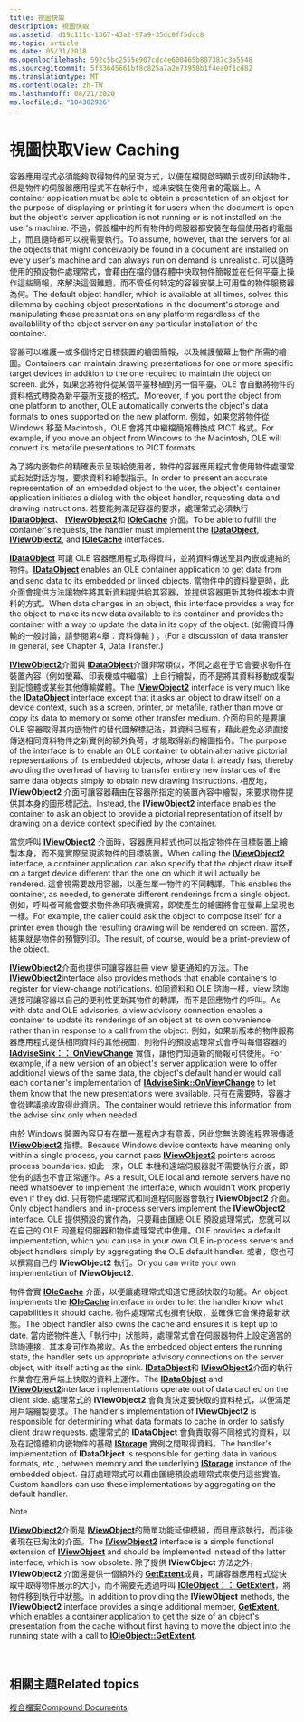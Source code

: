 ```yaml
---
title: 視圖快取
description: 視圖快取
ms.assetid: d19c111c-1367-43a2-97a9-35dc0ff5dcc8
ms.topic: article
ms.date: 05/31/2018
ms.openlocfilehash: 592c5bc2555e907cdc4e600465b807387c3a5548
ms.sourcegitcommit: 5f33645661bf8c825a7a2e73950b1f4ea0f1cd82
ms.translationtype: MT
ms.contentlocale: zh-TW
ms.lasthandoff: 08/21/2020
ms.locfileid: "104382926"
---
```

# <a name="view-caching"></a><span data-ttu-id="5d038-103">視圖快取</span><span class="sxs-lookup"><span data-stu-id="5d038-103">View Caching</span></span>

<span data-ttu-id="5d038-104">容器應用程式必須能夠取得物件的呈現方式，以便在檔開啟時顯示或列印該物件，但是物件的伺服器應用程式不在執行中，或未安裝在使用者的電腦上。</span><span class="sxs-lookup"><span data-stu-id="5d038-104">A container application must be able to obtain a presentation of an object for the purpose of displaying or printing it for users when the document is open but the object's server application is not running or is not installed on the user's machine.</span></span> <span data-ttu-id="5d038-105">不過，假設檔中的所有物件的伺服器都安裝在每個使用者的電腦上，而且隨時都可以視需要執行。</span><span class="sxs-lookup"><span data-stu-id="5d038-105">To assume, however, that the servers for all the objects that might conceivably be found in a document are installed on every user's machine and can always run on demand is unrealistic.</span></span> <span data-ttu-id="5d038-106">可以隨時使用的預設物件處理常式，會藉由在檔的儲存體中快取物件簡報並在任何平臺上操作這些簡報，來解決這個難題，而不管任何特定的容器安裝上可用性的物件服務器為何。</span><span class="sxs-lookup"><span data-stu-id="5d038-106">The default object handler, which is available at all times, solves this dilemma by caching object presentations in the document's storage and manipulating these presentations on any platform regardless of the availablility of the object server on any particular installation of the container.</span></span>

<span data-ttu-id="5d038-107">容器可以維護一或多個特定目標裝置的繪圖簡報，以及維護螢幕上物件所需的繪圖。</span><span class="sxs-lookup"><span data-stu-id="5d038-107">Containers can maintain drawing presentations for one or more specific target devices in addition to the one required to maintain the object on screen.</span></span> <span data-ttu-id="5d038-108">此外，如果您將物件從某個平臺移植到另一個平臺，OLE 會自動將物件的資料格式轉換為新平臺所支援的格式。</span><span class="sxs-lookup"><span data-stu-id="5d038-108">Moreover, if you port the object from one platform to another, OLE automatically converts the object's data formats to ones supported on the new platform.</span></span> <span data-ttu-id="5d038-109">例如，如果您將物件從 Windows 移至 Macintosh，OLE 會將其中繼檔簡報轉換成 PICT 格式。</span><span class="sxs-lookup"><span data-stu-id="5d038-109">For example, if you move an object from Windows to the Macintosh, OLE will convert its metafile presentations to PICT formats.</span></span>

<span data-ttu-id="5d038-110">為了將内嵌物件的精確表示呈現給使用者，物件的容器應用程式會使用物件處理常式起始對話方塊，要求資料和繪製指示。</span><span class="sxs-lookup"><span data-stu-id="5d038-110">In order to present an accurate representation of an embedded object to the user, the object's container application initiates a dialog with the object handler, requesting data and drawing instructions.</span></span> <span data-ttu-id="5d038-111">若要能夠滿足容器的要求，處理常式必須執行 [**IDataObject**](/windows/desktop/api/ObjIdl/nn-objidl-idataobject)、 [**IViewObject2**](/windows/desktop/api/OleIdl/nn-oleidl-iviewobject2)和 [**IOleCache**](/windows/desktop/api/OleIdl/nn-oleidl-iolecache) 介面。</span><span class="sxs-lookup"><span data-stu-id="5d038-111">To be able to fulfill the container's requests, the handler must implement the [**IDataObject**](/windows/desktop/api/ObjIdl/nn-objidl-idataobject), [**IViewObject2**](/windows/desktop/api/OleIdl/nn-oleidl-iviewobject2), and [**IOleCache**](/windows/desktop/api/OleIdl/nn-oleidl-iolecache) interfaces.</span></span>

<span data-ttu-id="5d038-112">[**IDataObject**](/windows/desktop/api/ObjIdl/nn-objidl-idataobject) 可讓 OLE 容器應用程式取得資料，並將資料傳送至其內嵌或連結的物件。</span><span class="sxs-lookup"><span data-stu-id="5d038-112">[**IDataObject**](/windows/desktop/api/ObjIdl/nn-objidl-idataobject) enables an OLE container application to get data from and send data to its embedded or linked objects.</span></span> <span data-ttu-id="5d038-113">當物件中的資料變更時，此介面會提供方法讓物件將其新資料提供給其容器，並提供容器更新其物件複本中資料的方式。</span><span class="sxs-lookup"><span data-stu-id="5d038-113">When data changes in an object, this interface provides a way for the object to make its new data available to its container and provides the container with a way to update the data in its copy of the object.</span></span> <span data-ttu-id="5d038-114"> (如需資料傳輸的一般討論，請參閱第4章：資料傳輸 ) 。</span><span class="sxs-lookup"><span data-stu-id="5d038-114">(For a discussion of data transfer in general, see Chapter 4, Data Transfer.)</span></span>

<span data-ttu-id="5d038-115">[**IViewObject2**](/windows/desktop/api/OleIdl/nn-oleidl-iviewobject2)介面與 [**IDataObject**](/windows/desktop/api/ObjIdl/nn-objidl-idataobject)介面非常類似，不同之處在于它會要求物件在裝置內容（例如螢幕、印表機或中繼檔）上自行繪製，而不是將其資料移動或複製到記憶體或某些其他傳輸媒體。</span><span class="sxs-lookup"><span data-stu-id="5d038-115">The [**IViewObject2**](/windows/desktop/api/OleIdl/nn-oleidl-iviewobject2) interface is very much like the [**IDataObject**](/windows/desktop/api/ObjIdl/nn-objidl-idataobject) interface except that it asks an object to draw itself on a device context, such as a screen, printer, or metafile, rather than move or copy its data to memory or some other transfer medium.</span></span> <span data-ttu-id="5d038-116">介面的目的是要讓 OLE 容器取得其内嵌物件的替代圖解標記法，其資料已經有，藉此避免必須直接傳送相同資料物件之新實例的額外負荷，才能取得新的繪圖指令。</span><span class="sxs-lookup"><span data-stu-id="5d038-116">The purpose of the interface is to enable an OLE container to obtain alternative pictorial representations of its embedded objects, whose data it already has, thereby avoiding the overhead of having to transfer entirely new instances of the same data objects simply to obtain new drawing instructions.</span></span> <span data-ttu-id="5d038-117">相反地， **IViewObject2** 介面可讓容器藉由在容器所指定的裝置內容中繪製，來要求物件提供其本身的圖形標記法。</span><span class="sxs-lookup"><span data-stu-id="5d038-117">Instead, the **IViewObject2** interface enables the container to ask an object to provide a pictorial representation of itself by drawing on a device context specified by the container.</span></span>

<span data-ttu-id="5d038-118">當您呼叫 [**IViewObject2**](/windows/desktop/api/OleIdl/nn-oleidl-iviewobject2) 介面時，容器應用程式也可以指定物件在目標裝置上繪製本身，而不是實際呈現該物件的目標裝置。</span><span class="sxs-lookup"><span data-stu-id="5d038-118">When calling the [**IViewObject2**](/windows/desktop/api/OleIdl/nn-oleidl-iviewobject2) interface, a container application can also specify that the object draw itself on a target device different than the one on which it will actually be rendered.</span></span> <span data-ttu-id="5d038-119">這會視需要啟用容器，以產生單一物件的不同轉譯。</span><span class="sxs-lookup"><span data-stu-id="5d038-119">This enables the container, as needed, to generate different renderings from a single object.</span></span> <span data-ttu-id="5d038-120">例如，呼叫者可能會要求物件為印表機撰寫，即使產生的繪圖將會在螢幕上呈現也一樣。</span><span class="sxs-lookup"><span data-stu-id="5d038-120">For example, the caller could ask the object to compose itself for a printer even though the resulting drawing will be rendered on screen.</span></span> <span data-ttu-id="5d038-121">當然，結果就是物件的預覽列印。</span><span class="sxs-lookup"><span data-stu-id="5d038-121">The result, of course, would be a print-preview of the object.</span></span>

<span data-ttu-id="5d038-122">[**IViewObject2**](/windows/desktop/api/OleIdl/nn-oleidl-iviewobject2)介面也提供可讓容器註冊 view 變更通知的方法。</span><span class="sxs-lookup"><span data-stu-id="5d038-122">The [**IViewObject2**](/windows/desktop/api/OleIdl/nn-oleidl-iviewobject2)interface also provides methods that enable containers to register for view-change notifications.</span></span> <span data-ttu-id="5d038-123">如同資料和 OLE 諮詢一樣，view 諮詢連接可讓容器以自己的便利性更新其物件的轉譯，而不是回應物件的呼叫。</span><span class="sxs-lookup"><span data-stu-id="5d038-123">As with data and OLE advisories, a view advisory connection enables a container to update its renderings of an object at its own convenience rather than in response to a call from the object.</span></span> <span data-ttu-id="5d038-124">例如，如果新版本的物件服務器應用程式提供相同資料的其他視圖，則物件的預設處理常式會呼叫每個容器的 [**IAdviseSink：： OnViewChange**](/windows/desktop/api/ObjIdl/nf-objidl-iadvisesink-onviewchange) 實值，讓他們知道新的簡報可供使用。</span><span class="sxs-lookup"><span data-stu-id="5d038-124">For example, if a new version of an object's server application were to offer additional views of the same data, the object's default handler would call each container's implementation of [**IAdviseSink::OnViewChange**](/windows/desktop/api/ObjIdl/nf-objidl-iadvisesink-onviewchange) to let them know that the new presentations were available.</span></span> <span data-ttu-id="5d038-125">只有在需要時，容器才會從建議接收取得此資訊。</span><span class="sxs-lookup"><span data-stu-id="5d038-125">The container would retrieve this information from the advise sink only when needed.</span></span>

<span data-ttu-id="5d038-126">由於 Windows 裝置內容只有在單一進程內才有意義，因此您無法跨進程界限傳遞 [**IViewObject2**](/windows/desktop/api/OleIdl/nn-oleidl-iviewobject2) 指標。</span><span class="sxs-lookup"><span data-stu-id="5d038-126">Because Windows device contexts have meaning only within a single process, you cannot pass [**IViewObject2**](/windows/desktop/api/OleIdl/nn-oleidl-iviewobject2) pointers across process boundaries.</span></span> <span data-ttu-id="5d038-127">如此一來，OLE 本機和遠端伺服器就不需要執行介面，即使有的話也不會正常運作。</span><span class="sxs-lookup"><span data-stu-id="5d038-127">As a result, OLE local and remote servers have no need whatsoever to implement the interface, which wouldn't work properly even if they did.</span></span> <span data-ttu-id="5d038-128">只有物件處理常式和同進程伺服器會執行 **IViewObject2** 介面。</span><span class="sxs-lookup"><span data-stu-id="5d038-128">Only object handlers and in-process servers implement the **IViewObject2** interface.</span></span> <span data-ttu-id="5d038-129">OLE 提供預設的實作為，只要藉由匯總 OLE 預設處理常式，您就可以在自己的 OLE 同進程伺服器和物件處理常式中使用。</span><span class="sxs-lookup"><span data-stu-id="5d038-129">OLE provides a default implementation, which you can use in your own OLE in-process servers and object handlers simply by aggregating the OLE default handler.</span></span> <span data-ttu-id="5d038-130">或者，您也可以撰寫自己的 **IViewObject2** 執行。</span><span class="sxs-lookup"><span data-stu-id="5d038-130">Or you can write your own implementation of **IViewObject2**.</span></span>

<span data-ttu-id="5d038-131">物件會實 [**IOleCache**](/windows/desktop/api/OleIdl/nn-oleidl-iolecache) 介面，以便讓處理常式知道它應該快取的功能。</span><span class="sxs-lookup"><span data-stu-id="5d038-131">An object implements the [**IOleCache**](/windows/desktop/api/OleIdl/nn-oleidl-iolecache) interface in order to let the handler know what capabilities it should cache.</span></span> <span data-ttu-id="5d038-132">物件處理常式也擁有快取，並確保它會保持最新狀態。</span><span class="sxs-lookup"><span data-stu-id="5d038-132">The object handler also owns the cache and ensures it is kept up to date.</span></span> <span data-ttu-id="5d038-133">當内嵌物件進入「執行中」狀態時，處理常式會在伺服器物件上設定適當的諮詢連接，其本身可作為接收。</span><span class="sxs-lookup"><span data-stu-id="5d038-133">As the embedded object enters the running state, the handler sets up appropriate advisory connections on the server object, with itself acting as the sink.</span></span> <span data-ttu-id="5d038-134">[**IDataObject**](/windows/desktop/api/ObjIdl/nn-objidl-idataobject)和 [**IViewObject2**](/windows/desktop/api/OleIdl/nn-oleidl-iviewobject2)介面的執行作業會在用戶端上快取的資料上運作。</span><span class="sxs-lookup"><span data-stu-id="5d038-134">The [**IDataObject**](/windows/desktop/api/ObjIdl/nn-objidl-idataobject) and [**IViewObject2**](/windows/desktop/api/OleIdl/nn-oleidl-iviewobject2)interface implementations operate out of data cached on the client side.</span></span> <span data-ttu-id="5d038-135">處理常式的 **IViewObject2** 會負責決定要快取的資料格式，以便滿足用戶端繪製要求。</span><span class="sxs-lookup"><span data-stu-id="5d038-135">The handler's implementation of **IViewObject2** is responsible for determining what data formats to cache in order to satisfy client draw requests.</span></span> <span data-ttu-id="5d038-136">處理常式的 **IDataObject** 會負責取得不同格式的資料，以及在記憶體和内嵌物件的基礎 [**IStorage**](/windows/desktop/api/objidl/nn-objidl-istorage) 實例之間取得資料。</span><span class="sxs-lookup"><span data-stu-id="5d038-136">The handler's implementation of **IDataObject** is responsible for getting data in various formats, etc., between memory and the underlying [**IStorage**](/windows/desktop/api/objidl/nn-objidl-istorage) instance of the embedded object.</span></span> <span data-ttu-id="5d038-137">自訂處理常式可以藉由匯總預設處理常式來使用這些實值。</span><span class="sxs-lookup"><span data-stu-id="5d038-137">Custom handlers can use these implementations by aggregating on the default handler.</span></span>

> [!Note]  
> <span data-ttu-id="5d038-138">[**IViewObject2**](/windows/desktop/api/OleIdl/nn-oleidl-iviewobject2)介面是 [**IViewObject**](/windows/desktop/api/OleIdl/nn-oleidl-iviewobject)的簡單功能延伸模組，而且應該執行，而非後者現在已淘汰的介面。</span><span class="sxs-lookup"><span data-stu-id="5d038-138">The [**IViewObject2**](/windows/desktop/api/OleIdl/nn-oleidl-iviewobject2) interface is a simple functional extension of [**IViewObject**](/windows/desktop/api/OleIdl/nn-oleidl-iviewobject) and should be implemented instead of the latter interface, which is now obsolete.</span></span> <span data-ttu-id="5d038-139">除了提供 **IViewObject** 方法之外， **IViewObject2** 介面還提供一個額外的 [**GetExtent**](/windows/desktop/api/OleIdl/nf-oleidl-iviewobject2-getextent)成員，可讓容器應用程式從快取中取得物件展示的大小，而不需要先透過呼叫 [**IOleObject：： GetExtent**](/windows/desktop/api/OleIdl/nf-oleidl-ioleobject-getextent)，將物件移到執行中狀態。</span><span class="sxs-lookup"><span data-stu-id="5d038-139">In addition to providing the **IViewObject** methods, the **IViewObject2** interface provides a single additional member, [**GetExtent**](/windows/desktop/api/OleIdl/nf-oleidl-iviewobject2-getextent), which enables a container application to get the size of an object's presentation from the cache without first having to move the object into the running state with a call to [**IOleObject::GetExtent**](/windows/desktop/api/OleIdl/nf-oleidl-ioleobject-getextent).</span></span>

 

## <a name="related-topics"></a><span data-ttu-id="5d038-140">相關主題</span><span class="sxs-lookup"><span data-stu-id="5d038-140">Related topics</span></span>

<dl> <dt>

[<span data-ttu-id="5d038-141">複合檔案</span><span class="sxs-lookup"><span data-stu-id="5d038-141">Compound Documents</span></span>](compound-documents.md)
</dt> </dl>

 

 